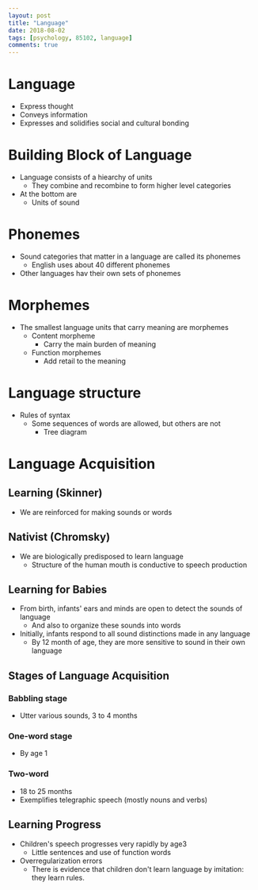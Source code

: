 ```yaml
---
layout: post
title: "Language"
date: 2018-08-02
tags: [psychology, 85102, language]
comments: true
---
```


# Language
- Express thought
- Conveys information
- Expresses and solidifies social and cultural bonding

# Building Block of Language
- Language consists of a hiearchy of units
    - They combine and recombine to form higher level categories
- At the bottom are 
    - Units of sound

# Phonemes
- Sound categories that matter in a language are called its phonemes
    - English uses about 40 different phonemes
- Other languages hav their own sets of phonemes

# Morphemes
- The smallest language units that carry meaning are morphemes
    - Content morpheme 
        - Carry the main burden of meaning
    - Function morphemes
        - Add retail to the meaning

# Language structure
- Rules of syntax
    - Some sequences of words are allowed, but others are not
        - Tree diagram

# Language Acquisition
## Learning (Skinner)
- We are reinforced for making sounds or words

## Nativist (Chromsky)
- We are biologically predisposed to learn language
    - Structure of the human mouth is conductive to speech production
  
## Learning for Babies
- From birth, infants' ears and minds are open to detect the sounds of language
    - And also to organize these sounds into words
- Initially, infants respond to all sound distinctions made in any language
    - By 12 month of age, they are more sensitive to sound in their own language

## Stages of Language Acquisition
### Babbling stage
- Utter various sounds, 3 to 4 months

### One-word stage
- By age 1

### Two-word
- 18 to 25 months
- Exemplifies telegraphic speech (mostly nouns and verbs)

## Learning Progress
- Children's speech progresses very rapidly by age3
    - Little sentences and use of function words
- Overregularization errors
    - There is evidence that children don't learn language by imitation: they learn rules.